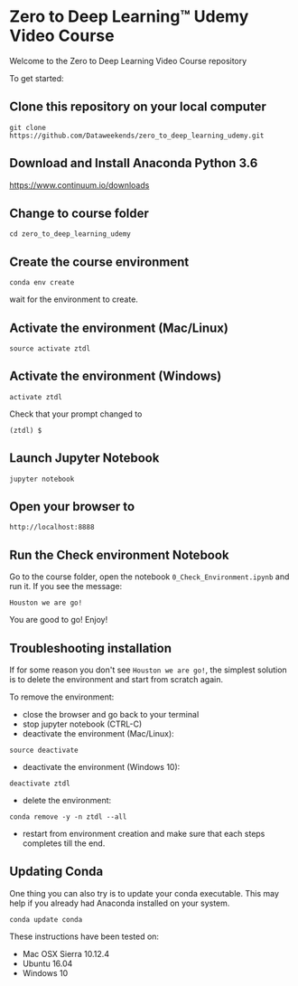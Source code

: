 # Zero to Deep Learning™ Udemy Video Course


Welcome to the Zero to Deep Learning Video Course repository

To get started:

## Clone this repository on your local computer

```
git clone https://github.com/Dataweekends/zero_to_deep_learning_udemy.git
```

## Download and Install Anaconda Python 3.6

https://www.continuum.io/downloads

## Change to course folder

```
cd zero_to_deep_learning_udemy
```

## Create the course environment

```
conda env create
```

wait for the environment to create.

## Activate the environment (Mac/Linux)
```
source activate ztdl
```

## Activate the environment (Windows)
```
activate ztdl
```

Check that your prompt changed to

```
(ztdl) $
```

## Launch Jupyter Notebook

```
jupyter notebook
```

## Open your browser to

```
http://localhost:8888
```

## Run the Check environment Notebook

Go to the course folder, open the notebook `0_Check_Environment.ipynb` and run it. If you see the message:

    Houston we are go!

You are good to go! Enjoy!



## Troubleshooting installation
If for some reason you don't see `Houston we are go!`, the simplest solution is to delete the environment and start from scratch again.

To remove the environment:

- close the browser and go back to your terminal
- stop jupyter notebook (CTRL-C)
- deactivate the environment (Mac/Linux):

```
source deactivate
```

- deactivate the environment (Windows 10):

```
deactivate ztdl
```

- delete the environment:

```
conda remove -y -n ztdl --all
```

- restart from environment creation and make sure that each steps completes till the end.

## Updating Conda

One thing you can also try is to update your conda executable. This may help if you already had Anaconda installed on your system.

```
conda update conda
```

These instructions have been tested on:

- Mac OSX Sierra 10.12.4
- Ubuntu 16.04
- Windows 10